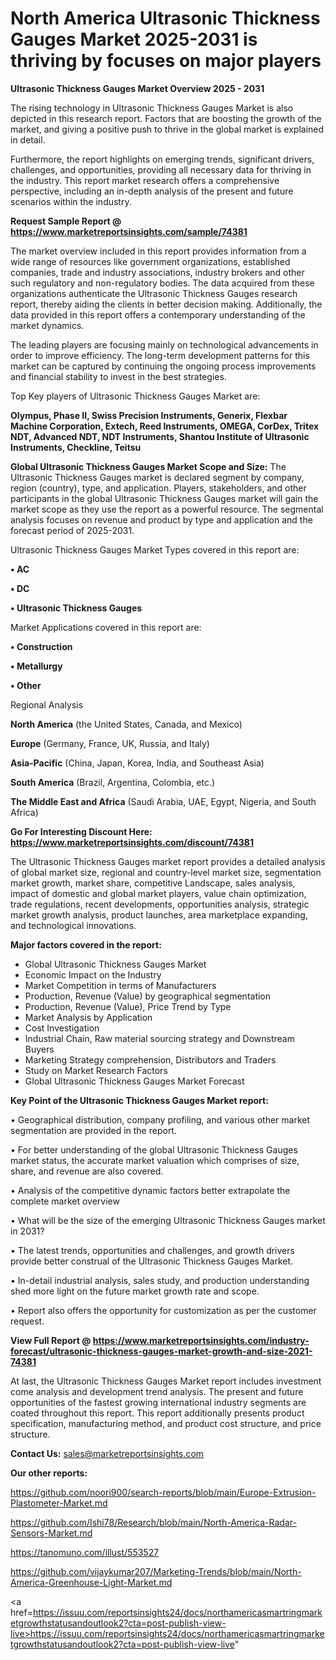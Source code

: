 # North America Ultrasonic Thickness Gauges Market 2025-2031 is thriving by focuses on major players

<Strong> Ultrasonic Thickness Gauges Market Overview 2025 - 2031</strong>

The rising technology in Ultrasonic Thickness Gauges Market is also depicted in this research report. Factors that are boosting the growth of the market, and giving a positive push to thrive in the global market is explained in detail.

Furthermore, the report highlights on emerging trends, significant drivers, challenges, and opportunities, providing all necessary data for thriving in the industry. This report market research offers a comprehensive perspective, including an in-depth analysis of the present and future scenarios within the industry.

<strong>Request Sample Report @ <a href=https://www.marketreportsinsights.com/sample/74381>https://www.marketreportsinsights.com/sample/74381</a></strong>

The market overview included in this report provides information from a wide range of resources like government organizations, established companies, trade and industry associations, industry brokers and other such regulatory and non-regulatory bodies. The data acquired from these organizations authenticate the Ultrasonic Thickness Gauges research report, thereby aiding the clients in better decision making. Additionally, the data provided in this report offers a contemporary understanding of the market dynamics.

The leading players are focusing mainly on technological advancements in order to improve efficiency. The long-term development patterns for this market can be captured by continuing the ongoing process improvements and financial stability to invest in the best strategies.

Top Key players of Ultrasonic Thickness Gauges Market are:

<strong>Olympus, Phase II, Swiss Precision Instruments, Generix, Flexbar Machine Corporation, Extech, Reed Instruments, OMEGA, CorDex, Tritex NDT, Advanced NDT, NDT Instruments, Shantou Institute of Ultrasonic Instruments, Checkline, Teitsu</strong>

<strong><b>Global Ultrasonic Thickness Gauges Market Scope and Size:</b></strong>
The Ultrasonic Thickness Gauges market is declared segment by company, region (country), type, and application. Players, stakeholders, and other participants in the global Ultrasonic Thickness Gauges market will gain the market scope as they use the report as a powerful resource. The segmental analysis focuses on revenue and product by type and application and the forecast period of 2025-2031.

Ultrasonic Thickness Gauges Market Types covered in this report are:

<strong>• AC

• DC

• Ultrasonic Thickness Gauges</strong>

Market Applications covered in this report are:

<strong>• Construction

• Metallurgy

• Other</strong> 

Regional Analysis

<strong>North America</strong> (the United States, Canada, and Mexico)

<strong>Europe</strong> (Germany, France, UK, Russia, and Italy)

<strong>Asia-Pacific</strong> (China, Japan, Korea, India, and Southeast Asia)

<strong>South America</strong> (Brazil, Argentina, Colombia, etc.)

<strong>The Middle East and Africa</strong> (Saudi Arabia, UAE, Egypt, Nigeria, and South Africa)

<strong>Go For Interesting Discount Here: <a href=https://www.marketreportsinsights.com/discount/74381>https://www.marketreportsinsights.com/discount/74381</a></strong>

The Ultrasonic Thickness Gauges market report provides a detailed analysis of global market size, regional and country-level market size, segmentation market growth, market share, competitive Landscape, sales analysis, impact of domestic and global market players, value chain optimization, trade regulations, recent developments, opportunities analysis, strategic market growth analysis, product launches, area marketplace expanding, and technological innovations.

<strong><b>Major factors covered in the report:</b></strong>
<ul>
  <li>Global Ultrasonic Thickness Gauges Market </li>
  <li>Economic Impact on the Industry</li>
  <li>Market Competition in terms of Manufacturers</li>
  <li>Production, Revenue (Value) by geographical segmentation</li>
  <li>Production, Revenue (Value), Price Trend by Type</li>
  <li>Market Analysis by Application</li>
  <li>Cost Investigation</li>
  <li>Industrial Chain, Raw material sourcing strategy and Downstream Buyers</li>
  <li>Marketing Strategy comprehension, Distributors and Traders</li>
  <li>Study on Market Research Factors</li>
  <li>Global Ultrasonic Thickness Gauges Market Forecast</li>
</ul>

<strong><b>Key Point of the Ultrasonic Thickness Gauges Market report:</b></strong>

• Geographical distribution, company profiling, and various other market segmentation are provided in the report.

• For better understanding of the global Ultrasonic Thickness Gauges market status, the accurate market valuation which comprises of size, share, and revenue are also covered.

• Analysis of the competitive dynamic factors better extrapolate the complete market overview

• What will be the size of the emerging Ultrasonic Thickness Gauges market in 2031?

• The latest trends, opportunities and challenges, and growth drivers provide better construal of the Ultrasonic Thickness Gauges Market.

• In-detail industrial analysis, sales study, and production understanding shed more light on the future market growth rate and scope.

• Report also offers the opportunity for customization as per the customer request.

<strong><b>View Full Report @ <a href=https://www.marketreportsinsights.com/industry-forecast/ultrasonic-thickness-gauges-market-growth-and-size-2021-74381>https://www.marketreportsinsights.com/industry-forecast/ultrasonic-thickness-gauges-market-growth-and-size-2021-74381</a></b></strong>


At last, the Ultrasonic Thickness Gauges Market report includes investment come analysis and development trend analysis. The present and future opportunities of the fastest growing international industry segments are coated throughout this report. This report additionally presents product specification, manufacturing method, and product cost structure, and price structure.

<strong>Contact Us:</strong>
sales@marketreportsinsights.com

<strong>Our other reports:</strong>

<a href=https://github.com/noori900/search-reports/blob/main/Europe-Extrusion-Plastometer-Market.md>https://github.com/noori900/search-reports/blob/main/Europe-Extrusion-Plastometer-Market.md</a>

<a href=https://github.com/Ishi78/Research/blob/main/North-America-Radar-Sensors-Market.md>https://github.com/Ishi78/Research/blob/main/North-America-Radar-Sensors-Market.md</a>

<a href=https://tanomuno.com/illust/553527>https://tanomuno.com/illust/553527</a>

<a href=https://github.com/vijaykumar207/Marketing-Trends/blob/main/North-America-Greenhouse-Light-Market.md>https://github.com/vijaykumar207/Marketing-Trends/blob/main/North-America-Greenhouse-Light-Market.md</a>

<a href=https://issuu.com/reportsinsights24/docs/northamericasmartringmarketgrowthstatusandoutlook2?cta=post-publish-view-live>https://issuu.com/reportsinsights24/docs/northamericasmartringmarketgrowthstatusandoutlook2?cta=post-publish-view-live</a>"
